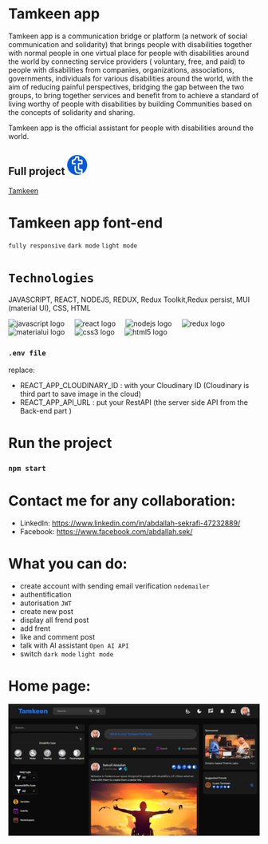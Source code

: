 # Tamkeen app

Tamkeen app is a communication bridge or platform (a network of social communication and solidarity) that brings people with disabilities together with normal people in one virtual place for people with disabilities around the world by connecting service providers ( voluntary, free, and paid) to people with disabilities from companies, organizations, associations, governments, individuals for various disabilities around the world, with the aim of reducing painful perspectives, bridging the gap between the two groups, to bring together services and benefit from to achieve a standard of living worthy of people with disabilities by building Communities based on the concepts of solidarity and sharing.

Tamkeen app is the official assistant for people with disabilities around the world.

## Full project <img src="public/tamkeen.png" width="40">

[Tamkeen](https://github.com/abdallahsekrafi/tamkeen)

# Tamkeen app font-end 
`fully responsive` 
`dark mode` 
`light mode`

# `Technologies`

JAVASCRIPT, REACT, NODEJS, REDUX, Redux Toolkit,Redux persist, MUI (material UI), CSS, HTML

<div align="left">
  <img src="https://cdn.simpleicons.org/javascript/F7DF1E" height="40" alt="javascript logo"  />
  <img width="12" />
  <img src="https://skillicons.dev/icons?i=react" height="40" alt="react logo"  />
  <img width="12" />
  <img src="https://cdn.simpleicons.org/nodedotjs/339933" height="40" alt="nodejs logo"  />
  <img width="12" />
  <img src="https://skillicons.dev/icons?i=redux" height="40" alt="redux logo"  />
  <img width="12" />
  <img src="https://skillicons.dev/icons?i=materialui" height="40" alt="materialui logo"  />
  <img width="12" />
  <img src="https://skillicons.dev/icons?i=css" height="40" alt="css3 logo"  />
  <img width="12" />
  <img src="https://skillicons.dev/icons?i=html" height="40" alt="html5 logo"  />
</div>

### `.env file `

replace:

- REACT_APP_CLOUDINARY_ID : with your Cloudinary ID (Cloudinary is third part to save image in the cloud)
- REACT_APP_API_URL : put your RestAPI (the server side API from the Back-end part )

# Run the project

### `npm start`

# Contact me for any collaboration:

- LinkedIn: https://www.linkedin.com/in/abdallah-sekrafi-47232889/
- Facebook: https://www.facebook.com/abdallah.sek/

# What you can do:
- create account with sending email verification `nodemailer`
- authentification
- autorisation `JWT`
- create new post
- display all frend post
- add frent
- like and comment post
- talk with AI assistant `Open AI API`
- switch `dark mode` `light mode`

# Home page:
<img src="https://github.com/abdallahsekrafi/tamkeen/blob/main/screenshot/full.png" width="800">
